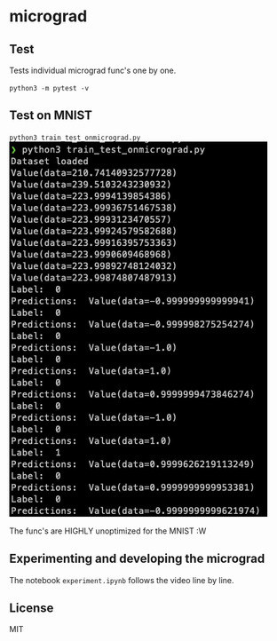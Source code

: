 # micrograd

## Test

Tests individual micrograd func's one by one.

`python3 -m pytest -v`

## Test on MNIST

`python3 train_test_onmicrograd.py`
![training](test_run.jpg)

The func's are HIGHLY unoptimized for the MNIST :W 

## Experimenting and developing the micrograd

The notebook `experiment.ipynb` follows the video line by line.

## License

MIT
